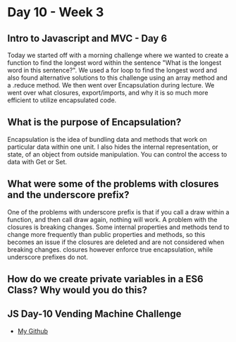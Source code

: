 # Day 10 - Week 3
## Intro to Javascript and MVC - Day 6
Today we started off with a morning challenge where we wanted to create a function to find the longest word within the sentence "What is the longest word in this sentence?". We used a for loop to find the longest word and also found alternative solutions to this challenge using an array method and a .reduce method. We then went over Encapsulation during lecture. We went over what closures, export/imports, and why it is so much more efficient to utilize encapsulated code. 

## What is the purpose of Encapsulation?
Encapsulation is the idea of bundling data and methods that work on particular data within one unit. I also hides the internal representation, or state, of an object from outside manipulation. You can control the access to data with Get or Set.
## What were some of the problems with closures and the underscore prefix?
One of the problems with underscore prefix is that if you call a draw within a function, and then call draw again, nothing will work. A problem with the closures is breaking changes. Some internal properties and methods tend to change more frequently than public properties and methods, so this becomes an issue if the closures are deleted and are not considered when breaking changes. closures however enforce true encapsulation, while underscore prefixes do not.
## How do we create private variables in a ES6 Class? Why would you do this?



## JS Day-10 Vending Machine Challenge
- [My Github](https://github.com/JonesyJava/vending-machine.git)